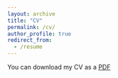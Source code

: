 ```yaml
---
layout: archive
title: "CV"
permalink: /cv/
author_profile: true
redirect_from:
  - /resume
---
```


You can download my CV as a [PDF](/files/cv.pdf)
